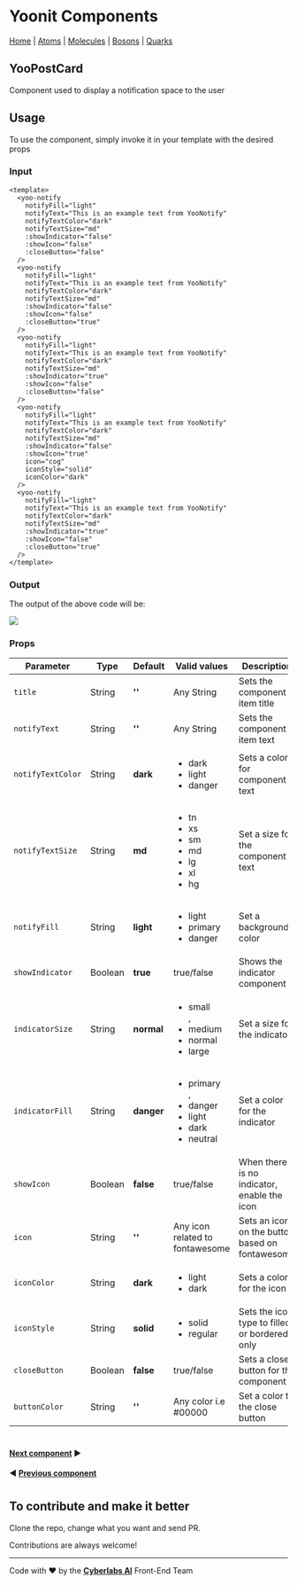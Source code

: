 # Yoonit Components

[Home](https://github.com/Yoonit-Labs/vue-yoonit-components/blob/development/README.md) | [Atoms](https://github.com/Yoonit-Labs/vue-yoonit-components/blob/development/README.md#atoms) | [Molecules](https://github.com/Yoonit-Labs/vue-yoonit-components/blob/development/README.md#molecules) | [Bosons](https://github.com/Yoonit-Labs/vue-yoonit-components/blob/development/README.md#bosons) | [Quarks](https://github.com/Yoonit-Labs/vue-yoonit-components/blob/development/README.md#quarks)

## YooPostCard

Component used to display a notification space to the user

## Usage

To use the component, simply invoke it in your template with the desired props

### Input
```vue
<template>
  <yoo-notify
    notifyFill="light"
    notifyText="This is an example text from YooNotify"
    notifyTextColor="dark"
    notifyTextSize="md"
    :showIndicator="false"
    :showIcon="false"
    :closeButton="false"
  />
  <yoo-notify
    notifyFill="light"
    notifyText="This is an example text from YooNotify"
    notifyTextColor="dark"
    notifyTextSize="md"
    :showIndicator="false"
    :showIcon="false"
    :closeButton="true"
  />
  <yoo-notify
    notifyFill="light"
    notifyText="This is an example text from YooNotify"
    notifyTextColor="dark"
    notifyTextSize="md"
    :showIndicator="true"
    :showIcon="false"
    :closeButton="false"
  />
  <yoo-notify
    notifyFill="light"
    notifyText="This is an example text from YooNotify"
    notifyTextColor="dark"
    notifyTextSize="md"
    :showIndicator="false"
    :showIcon="true"
    icon="cog"
    iconStyle="solid"
    iconColor="dark"
  />
  <yoo-notify
    notifyFill="light"
    notifyText="This is an example text from YooNotify"
    notifyTextColor="dark"
    notifyTextSize="md"
    :showIndicator="true"
    :showIcon="false"
    :closeButton="true"
  />
</template>
```
### Output

The output of the above code will be:

<img src="https://github.com/Yoonit-Labs/vue-yoonit-components/blob/feature/readme/public/readme-img/notify.png">

### Props

| Parameter          | Type    | Default | Valid values                              | Description                                    | Required |
|--------------------|---------|---------|-------------------------------------------|------------------------------------------------|----------|
| `title`              | String  |   **''**    | Any String                                | Sets the component item title                  | false    |
| `notifyText`         | String  |   **''**    | Any String                                | Sets the component item text                   | false    |
| `notifyTextColor`    | String  | **dark**    | <ul><li>dark</li><li>light</li><li>danger</li></ul> | Sets a color for component text   | false    |
| `notifyTextSize`     | String  | **md**      | <ul><li>tn</li><li>xs</li><li>sm</li><li>md</li><li>lg</li><li>xl</li><li>hg</li></ul>  | Set a size for the component text     | false    |
| `notifyFill`         | String  | **light**   | <ul><li>light</li><li>primary</li><li>danger</li></ul>                    | Set a background color                         | false    |
| `showIndicator`      | Boolean | **true**    | true/false                                | Shows the indicator component                  | true     |
| `indicatorSize`      | String  | **normal**  | <ul><li>small</li>, <li>medium</li> <li>normal</li> <li>large</li>              | Set a size for the indicator                   | false    |
| `indicatorFill`      | String  | **danger**  | <ul><li>primary</li>, <li>danger</li> <li>light</li> <li>dark</li> <li>neutral</li>     | Set a color for the indicator                  | false    |
| `showIcon`           | Boolean |  **false**  | true/false                                | When there is no indicator, enable the icon    | false    |
| `icon`               | String  |   **''**    | Any icon related to fontawesome           | Sets an icon on the button based on fontawesome| false    |
| `iconColor`          | String  | **dark**    | <ul><li>light</li><li>dark</li>           | Sets a color for the icon                      | false    |
| `iconStyle`          | String  | **solid**   | <ul><li>solid</li><li>regular</li>        | Sets the icon type to filled or bordered only  | false    |
| `closeButton`        | Boolean | **false**   | true/false                                | Sets a close button for the component          | false    |
| `buttonColor`        | String  |   **''**    | Any color i.e #00000                      | Set a color to the close button                | false    |
#

 #### [**Next component**](../Modal/Modal.readme.md) :arrow_forward:

 #### :arrow_backward: [**Previous component**](../Pagination/Pagination.readme.md)

#

## To contribute and make it better

Clone the repo, change what you want and send PR.

Contributions are always welcome!

---

Code with ❤ by the [**Cyberlabs AI**](https://cyberlabs.ai/) Front-End Team
